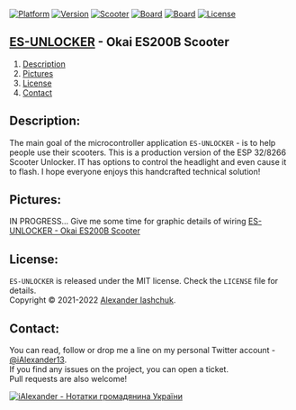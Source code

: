 [![Platform](https://img.shields.io/badge/-Arduino-green.svg?style=flat)](#)
[![Version](https://img.shields.io/badge/Version-1.0.1-blue.svg?style=flat)](#)
[![Scooter](https://img.shields.io/badge/Scooter-OKAI_ES200B-orange.svg?style=flat)](#)
[![Board](https://img.shields.io/badge/WiFi-ESP8266_Board-violet.svg?style=flat)](#)
[![Board](https://img.shields.io/badge/BLE-ESP32_Board-lightblue.svg?style=flat)](#)
[![License](https://img.shields.io/badge/-Free_to_use-brightgreen.svg?style=flat)](http://iashchuk.com)

## [ES-UNLOCKER](http://iashchuk.com) - Okai ES200B Scooter
1. [Description](#description)
2. [Pictures](#pictures)
3. [License](#license)
4. [Contact](#contact)

## <a name="description">Description:</a>

The main goal of the microcontroller application ```ES-UNLOCKER``` - is to help people use their scooters. This is a production version of the ESP 32/8266 Scooter Unlocker. IT has options to control the headlight and even cause it to flash.
I hope everyone enjoys this handcrafted technical solution!

## <a name="pictures">Pictures:</a>

IN PROGRESS... Give me some time for graphic details of wiring [ES-UNLOCKER - Okai ES200B Scooter](http://kyivapp.com)

## <a name="license">License:</a>

```ES-UNLOCKER``` is released under the MIT license. Check the ```LICENSE``` file for details.  
Copyright © 2021-2022 <a href="http://iashchuk.com">Alexander Iashchuk</a>.

## <a name="contact">Contact:</a>

You can read, follow or drop me a line on my personal Twitter account - [@iAlexander13](https://twitter.com/iAlexander13).  
If you find any issues on the project, you can open a ticket.  
Pull requests are also welcome!

[![iAlexander - Нотатки громадянина України](https://raw.githubusercontent.com/iAlexander/Homepok/master/Footer.jpg)](https://twitter.com/iAlexander13)

